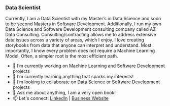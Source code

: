 ### Data Scientist 
Currently, I am a Data Scientist with my Master’s in Data Science and soon to be second Masters in Software Development. Additionally, I run my own Data Science and Software Development consulting company called AZ Data Consulting. Consulting/contracting allows me to address extensive data issues across a variety of areas, which I enjoy. I love creating storybooks from data that anyone can interpret and understand. Most importantly, I know every problem does not require a Machine Learning Model. Often, a simpler root is the most efficient path. 

- 🔭 I’m currently working on Machine Learning and Software Development projects
- 🌱 I’m currently learning anything that sparks my interests!
- 👯 I’m looking to collaborate on Data Science or Software Development projects
- 💬 Ask me about anything, I am a very open book!
- 📫 Let's connect: [LinkedIn](https://www.linkedin.com/in/shahidabdulaziz/) | [Business Website](https://www.azdataconsulting.com/)

